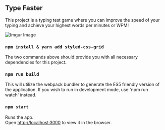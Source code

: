 ## Type Faster

This project is a typing test game where you can improve the speed of your typing and achieve your highest words per minutes or WPM!

![Imgur Image](https://i.imgur.com/vg9GLu4.png)

### `npm install & yarn add styled-css-grid`

The two commands above should provide you with all necessary dependencies for this project.

### `npm run build`

This will utilize the webpack bundler to generate the ES5 friendly version of the application. If you wish to run in development mode, use 'npm run watch' instead.

### `npm start`

Runs the app.<br>
Open [http://localhost:3000](http://localhost:3000) to view it in the browser.
